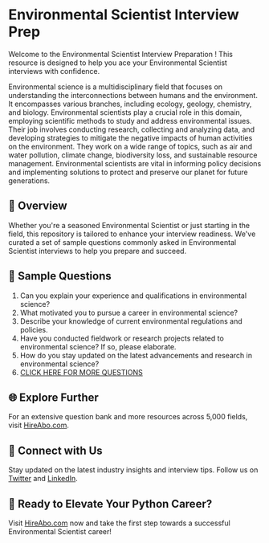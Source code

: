 # Environmental Scientist Interview Prep

Welcome to the Environmental Scientist Interview Preparation ! This resource is designed to help you ace your Environmental Scientist interviews with confidence.

Environmental science is a multidisciplinary field that focuses on understanding the interconnections between humans and the environment. It encompasses various branches, including ecology, geology, chemistry, and biology. Environmental scientists play a crucial role in this domain, employing scientific methods to study and address environmental issues. Their job involves conducting research, collecting and analyzing data, and developing strategies to mitigate the negative impacts of human activities on the environment. They work on a wide range of topics, such as air and water pollution, climate change, biodiversity loss, and sustainable resource management. Environmental scientists are vital in informing policy decisions and implementing solutions to protect and preserve our planet for future generations.

## 🚀 Overview

Whether you're a seasoned Environmental Scientist or just starting in the field, this repository is tailored to enhance your interview readiness. We've curated a set of sample questions commonly asked in Environmental Scientist interviews to help you prepare and succeed.

## 📝 Sample Questions

1. Can you explain your experience and qualifications in environmental science?
2. What motivated you to pursue a career in environmental science?
3. Describe your knowledge of current environmental regulations and policies.
4. Have you conducted fieldwork or research projects related to environmental science? If so, please elaborate.
5. How do you stay updated on the latest advancements and research in environmental science?
6. [CLICK HERE FOR MORE QUESTIONS](https://hireabo.com/job/5_3_0/Environmental%20Scientist)

## 🌐 Explore Further

For an extensive question bank and more resources across 5,000 fields, visit [HireAbo.com](https://www.hireabo.com).

## 📱 Connect with Us

Stay updated on the latest industry insights and interview tips. Follow us on [Twitter](https://twitter.com/hireabo) and [LinkedIn](https://www.linkedin.com/in/hire-abo-3609972a8/).

## 🚀 Ready to Elevate Your Python Career?

Visit [HireAbo.com](https://www.hireabo.com) now and take the first step towards a successful Environmental Scientist career!